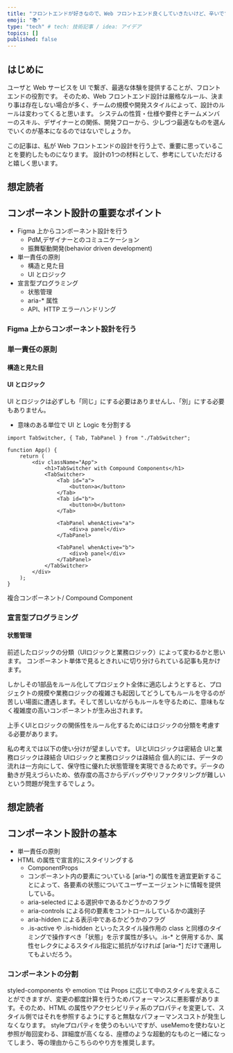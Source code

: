 ```yaml
---
title: "フロントエンドが好きなので、Web フロントエンド良くしていきたいけど、辛いですの話"
emoji: "📚"
type: "tech" # tech: 技術記事 / idea: アイデア
topics: []
published: false
---
```

## はじめに
ユーザと Web サービスを UI で繋ぎ、最適な体験を提供することが、フロントエンドの役割です。
そのため、Web フロントエンド設計は厳格なルール、決まり事は存在しない場合が多く、チームの規模や開発スタイルによって、設計のルールは変わってくると思います。
システムの性質・仕様や要件とチームメンバーのスキル、デザイナーとの関係、開発フローから、少しづつ最適なものを選んでいくのが基本になるのではないでしょうか。

この記事は、私が Web フロントエンドの設計を行う上で、重要に思っていることを要約したものになります。
設計の1つの材料として、参考にしていただけると嬉しく思います。

## 想定読者

## コンポーネント設計の重要なポイント
- Figma 上からコンポーネント設計を行う
  - PdM,デザイナーとのコミュニケーション
  - 振舞駆動開発(behavior driven development)
- 単一責任の原則
  - 構造と見た目
  - UI とロジック
- 宣言型プログラミング
  - 状態管理
  - aria-* 属性
  - API、HTTP エラーハンドリング

### Figma 上からコンポーネント設計を行う

### 単一責任の原則

#### 構造と見た目

#### UI とロジック
UI とロジックは必ずしも「同じ」にする必要はありませんし、「別」にする必要もありません。
- 意味のある単位で UI と Logic を分割する
```tsx
import TabSwitcher, { Tab, TabPanel } from "./TabSwitcher";

function App() {
    return (
        <div className="App">
            <h1>TabSwitcher with Compound Components</h1>
            <TabSwitcher>
                <Tab id="a">
                    <button>a</button>
                </Tab>
                <Tab id="b">
                    <button>b</button>
                </Tab>

                <TabPanel whenActive="a">
                    <div>a panel</div>
                </TabPanel>

                <TabPanel whenActive="b">
                    <div>b panel</div>
                </TabPanel>
            </TabSwitcher>
        </div>
    );
}
```

複合コンポーネント/ Compound Component
### 宣言型プログラミング

#### 状態管理

前述したロジックの分類（UIロジックと業務ロジック）によって変わるかと思います。 コンポーネント単体で見るときれいに切り分けられている記事も見かけます。

しかしその1部品をルール化してプロジェクト全体に適応しようとすると、プロジェクトの規模や業務ロジックの複雑さも起因してどうしてもルールを守るのが苦しい場面に遭遇します。そして苦しいながらもルールを守るために、意味もなく複雑度の高いコンポーネントが生み出されます。

上手くUIとロジックの関係性をルール化するためにはロジックの分類を考慮する必要があります。

私の考えでは以下の使い分けが望ましいです。
UIとUIロジックは密結合
UIと業務ロジックは疎結合
UIロジックと業務ロジックは疎結合
個人的には、データの流れは一方向にして、保守性に優れた状態管理を実現できるためです。データの動きが見えづらいため、依存度の高さからデバッグやリファクタリングが難しいという問題が発生するでしょう。




## 想定読者

## コンポーネント設計の基本
- 単一責任の原則
- HTML の属性で宣言的にスタイリングする
  - ComponentProps 
  - コンポーネント内の要素についている [aria-*] の属性を適宜更新することによって、各要素の状態についてユーザーエージェントに情報を提供している。 
  - aria-selected による選択中であるかどうかのフラグ 
  - aria-controls による何の要素をコントロールしているかの識別子 
  - aria-hidden による表示中であるかどうかのフラグ 
  - .is-active や .is-hidden といったスタイル操作用の class と同様のタイミングで操作すべき「状態」を示す属性が多い。.is-* と併用するか、属性セレクタによるスタイル指定に抵抗がなければ [aria-*] だけで運用してもよいだろう。

### コンポーネントの分割

styled-components や emotion では Props に応じて中のスタイルを変えることができますが、変更の都度計算を行うためパフォーマンスに悪影響があります。そのため、HTML の属性やアクセシビリティ系のプロパティを変更して、スタイル側ではそれを参照するようにすると無駄なパフォーマンスコストが発生しなくなります。 styleプロパティを使うのもいいですが、useMemoを使わないと参照が毎回変わる、詳細度が高くなる、座標のような超動的なものと一緒になってしまう、等の理由からこちらのやり方を推奨します。
